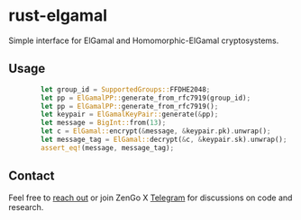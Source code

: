 # rust-elgamal
Simple interface for ElGamal and Homomorphic-ElGamal cryptosystems. 

## Usage
```rust
        let group_id = SupportedGroups::FFDHE2048;
        let pp = ElGamalPP::generate_from_rfc7919(group_id);
        let pp = ElGamalPP::generate_from_rfc7919();
        let keypair = ElGamalKeyPair::generate(&pp);
        let message = BigInt::from(13);
        let c = ElGamal::encrypt(&message, &keypair.pk).unwrap();
        let message_tag = ElGamal::decrypt(&c, &keypair.sk).unwrap();
        assert_eq!(message, message_tag);
```

## Contact

Feel free to [reach out](mailto:github@kzencorp.com) or join ZenGo X [Telegram](https://t.me/zengo_x) for discussions on code and research.
